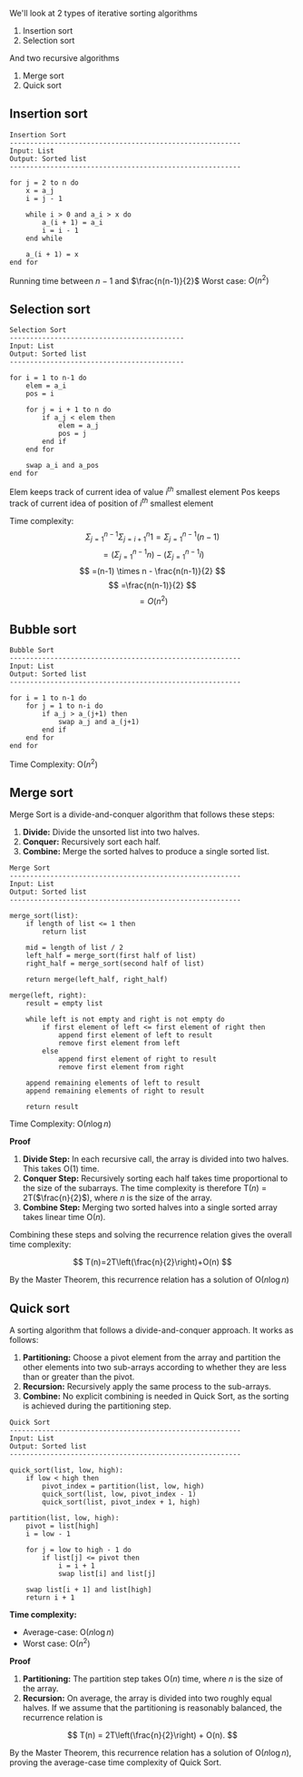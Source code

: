 We'll look at 2 types of iterative sorting algorithms
1. Insertion sort
2. Selection sort

And two recursive algorithms
1. Merge sort
2. Quick sort

## Insertion sort

```
Insertion Sort
---------------------------------------------------------
Input: List
Output: Sorted list
---------------------------------------------------------

for j = 2 to n do
    x = a_j
    i = j - 1
    
    while i > 0 and a_i > x do
        a_(i + 1) = a_i
        i = i - 1
    end while
    
    a_(i + 1) = x
end for
```

Running time between $n-1$ and $\frac{n(n-1)}{2}$
Worst case: $O(n^2)$

## Selection sort

```
Selection Sort
-------------------------------------------
Input: List
Output: Sorted list
-------------------------------------------

for i = 1 to n-1 do
    elem = a_i
    pos = i
    
    for j = i + 1 to n do
        if a_j < elem then
            elem = a_j
            pos = j
        end if
    end for
    
    swap a_i and a_pos
end for
```
Elem keeps track of current idea of value $i^{th}$ smallest element
Pos keeps track of current idea of position of $i^{th}$ smallest element

 Time complexity:
$$
\Sigma^{n-1}_{j=1} \Sigma^n_{j=i+1} 1 = \Sigma^{n-1}_{j=1}(n-1)
$$
$$
=(\Sigma^{n-1}_{j=1} n) - (\Sigma^{n-1}_{j=1} i)
$$
$$
=(n-1) \times n - \frac{n(n-1)}{2}
$$
$$
=\frac{n(n-1)}{2}
$$
$$
=O(n^2)
$$

## Bubble sort

```
Bubble Sort
---------------------------------------------------------
Input: List
Output: Sorted list
---------------------------------------------------------

for i = 1 to n-1 do
    for j = 1 to n-i do
        if a_j > a_(j+1) then
            swap a_j and a_(j+1)
        end if
    end for
end for
```

Time Complexity: O($n^2$)

## Merge sort

Merge Sort is a divide-and-conquer algorithm that follows these steps:

1. **Divide:** Divide the unsorted list into two halves.
2. **Conquer:** Recursively sort each half.
3. **Combine:** Merge the sorted halves to produce a single sorted list.

```
Merge Sort
---------------------------------------------------------
Input: List
Output: Sorted list
---------------------------------------------------------

merge_sort(list):
    if length of list <= 1 then
        return list
    
    mid = length of list / 2
    left_half = merge_sort(first half of list)
    right_half = merge_sort(second half of list)
    
    return merge(left_half, right_half)

merge(left, right):
    result = empty list
    
    while left is not empty and right is not empty do
        if first element of left <= first element of right then
            append first element of left to result
            remove first element from left
        else
            append first element of right to result
            remove first element from right
    
    append remaining elements of left to result
    append remaining elements of right to result
    
    return result
```

Time Complexity: O($n \log n$)

**Proof**

1. **Divide Step:** In each recursive call, the array is divided into two halves. This takes O(1) time.
2. **Conquer Step:** Recursively sorting each half takes time proportional to the size of the subarrays. The time complexity is therefore T($n$) = 2T($\frac{n}{2}$), where $n$ is the size of the array.
3. **Combine Step:** Merging two sorted halves into a single sorted array takes linear time O($n$).

Combining these steps and solving the recurrence relation gives the overall time complexity:

$$
T(n)=2T\left(\frac{n}{2}\right)+O(n)
$$

By the Master Theorem, this recurrence relation has a solution of O($n \log n$)

## Quick sort

A sorting algorithm that follows a divide-and-conquer approach. It works as follows:
1. **Partitioning:** Choose a pivot element from the array and partition the other elements into two sub-arrays according to whether they are less than or greater than the pivot.
2. **Recursion:** Recursively apply the same process to the sub-arrays.
3. **Combine:** No explicit combining is needed in Quick Sort, as the sorting is achieved during the partitioning step.

```
Quick Sort
---------------------------------------------------------
Input: List
Output: Sorted list
---------------------------------------------------------

quick_sort(list, low, high):
    if low < high then
        pivot_index = partition(list, low, high)
        quick_sort(list, low, pivot_index - 1)
        quick_sort(list, pivot_index + 1, high)

partition(list, low, high):
    pivot = list[high]
    i = low - 1
    
    for j = low to high - 1 do
        if list[j] <= pivot then
            i = i + 1
            swap list[i] and list[j]

    swap list[i + 1] and list[high]
    return i + 1
```

**Time complexity:**
- Average-case: O$(n \log n)$
- Worst case: O$(n^2)$

**Proof**

1. **Partitioning:** The partition step takes O($n$) time, where $n$ is the size of the array.
2. **Recursion:** On average, the array is divided into two roughly equal halves. If we assume that the partitioning is reasonably balanced, the recurrence relation is 

$$
T(n) = 2T\left(\frac{n}{2}\right) + O(n).
$$

By the Master Theorem, this recurrence relation has a solution of O($n \log n$), proving the average-case time complexity of Quick Sort.